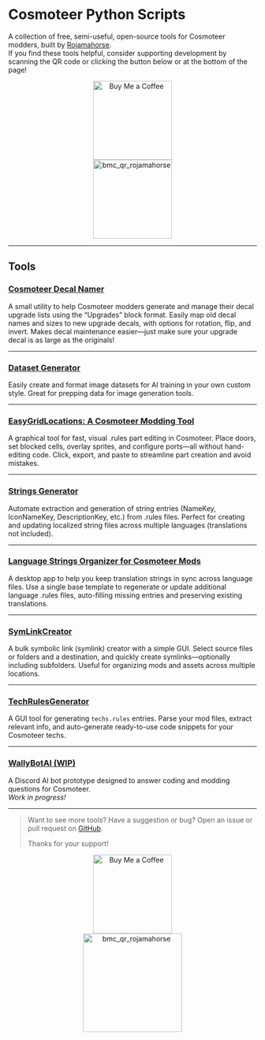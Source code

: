 # Cosmoteer Python Scripts

A collection of free, semi-useful, open-source tools for Cosmoteer modders, built by [Rojamahorse](https://buymeacoffee.com/arojassunt).  
If you find these tools helpful, consider supporting development by scanning the QR code or clicking the button below or at the bottom of the page!

<div align="center">

  <a href="https://buymeacoffee.com/arojassunt" target="_blank">
    <img src="https://cdn.buymeacoffee.com/buttons/v2/default-red.png" alt="Buy Me a Coffee" style="width: 160px;">
  </a>
  <br>
  <img width="160" height="160" alt="bmc_qr_rojamahorse" src="https://github.com/user-attachments/assets/4c419e1a-7333-4cc5-83c2-d26bfccb519d" />
  
</div>


---

## Tools

### [Cosmoteer Decal Namer](https://github.com/Cosmoteer-Modding-Tools/Cosmoteer-Python-Scripts/tree/main/Cosmoteer%20Decal%20Namer)
A small utility to help Cosmoteer modders generate and manage their decal upgrade lists using the “Upgrades” block format. Easily map old decal names and sizes to new upgrade decals, with options for rotation, flip, and invert. Makes decal maintenance easier—just make sure your upgrade decal is as large as the originals!

---

### [Dataset Generator](https://github.com/Cosmoteer-Modding-Tools/Cosmoteer-Python-Scripts/tree/main/Dataset%20Generator)
Easily create and format image datasets for AI training in your own custom style. Great for prepping data for image generation tools.

---

### [EasyGridLocations: A Cosmoteer Modding Tool](https://github.com/Cosmoteer-Modding-Tools/Cosmoteer-Python-Scripts/tree/main/EasyGridLocations)
A graphical tool for fast, visual .rules part editing in Cosmoteer. Place doors, set blocked cells, overlay sprites, and configure ports—all without hand-editing code. Click, export, and paste to streamline part creation and avoid mistakes.

---

### [Strings Generator](https://github.com/Cosmoteer-Modding-Tools/Cosmoteer-Python-Scripts/tree/main/Strings%20Generator)
Automate extraction and generation of string entries (NameKey, IconNameKey, DescriptionKey, etc.) from .rules files. Perfect for creating and updating localized string files across multiple languages (translations not included).

---

### [Language Strings Organizer for Cosmoteer Mods](https://github.com/Cosmoteer-Modding-Tools/Cosmoteer-Python-Scripts/tree/main/Strings%20Language%20File%20Updater)
A desktop app to help you keep translation strings in sync across language files. Use a single base template to regenerate or update additional language .rules files, auto-filling missing entries and preserving existing translations.

---

### [SymLinkCreator](https://github.com/Cosmoteer-Modding-Tools/Cosmoteer-Python-Scripts/tree/main/SymLink%20Creator)
A bulk symbolic link (symlink) creator with a simple GUI. Select source files or folders and a destination, and quickly create symlinks—optionally including subfolders. Useful for organizing mods and assets across multiple locations.

---

### [TechRulesGenerator](https://github.com/Cosmoteer-Modding-Tools/Cosmoteer-Python-Scripts/tree/main/Tech%20Rules%20Generator)
A GUI tool for generating `techs.rules` entries. Parse your mod files, extract relevant info, and auto-generate ready-to-use code snippets for your Cosmoteer techs.

---

### [WallyBotAI (WIP)](https://github.com/Cosmoteer-Modding-Tools/Cosmoteer-Python-Scripts/tree/main/WallyBotAI)
A Discord AI bot prototype designed to answer coding and modding questions for Cosmoteer.  
*Work in progress!*

---

> Want to see more tools? Have a suggestion or bug? Open an issue or pull request on [GitHub](https://github.com/Cosmoteer-Modding-Tools/Cosmoteer-Python-Scripts).
>
> Thanks for your support!


<div align="center">

  <a href="https://buymeacoffee.com/arojassunt" target="_blank">
    <img src="https://cdn.buymeacoffee.com/buttons/v2/default-red.png" alt="Buy Me a Coffee" style="width: 160px;">
  </a>
  <br>
  <img width="200" height="200" alt="bmc_qr_rojamahorse" src="https://github.com/user-attachments/assets/4c419e1a-7333-4cc5-83c2-d26bfccb519d" />

</div>
